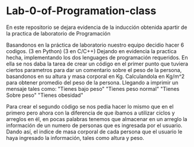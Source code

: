 # Lab-0-of-Programation-class
En este repositorio se dejara evidencia de la inducción obtenida apartir de la practica de laboratorio de Programación

Basandonos en la práctica de laboratorio nuestro equipo decidio hacer 6 codigos.
(3 en Python)
(3 en C/C++)
Dejando en evidencia la practica hecha, implementando los dos lenguages de programación requeridos.
En ella se nos daba la tarea de crear un código en el primer punto  que tuviera ciertos parametros para dar un comentario sobre el peso de la persona, basandonos en su altura y masa corporal en Kg.
Calculandola en Kg/m^2 para obtener promedio del peso de la persona.
Llegando a imprimir un mensaje tales como:
"Tienes bajo peso"
"Tienes peso normal"
"Tienes Sobre peso"
"Tienes obesidad"

Para crear el segundo código se nos pedia hacer lo mismo que en el primero pero ahora con la diferencia de que íbamos a utilizar ciclos y arreglos en él, en pocas palabras tenemos que almacenar en un arreglo la información de un numero de personas que es ingresada por el usuario.
Dando así, el indice de masa corporal de cada persona que el usuario le haya ingresado la información, tales como altura y peso. 
